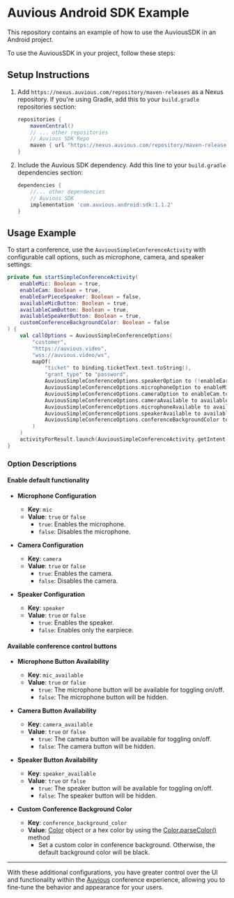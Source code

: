 # Auvious Android SDK Example
This repository contains an example of how to use the AuviousSDK in an Android project.

To use the AuviousSDK in your project, follow these steps:

## Setup Instructions

1. Add `https://nexus.auvious.com/repository/maven-releases` as a Nexus repository. If you're using Gradle, add this to your `build.gradle` repositories section:
   ```groovy
   repositories {
       mavenCentral()
       // ... other repositories
       // Auvious SDK Repo
       maven { url "https://nexus.auvious.com/repository/maven-releases" }
   }
   ```

2. Include the Auvious SDK dependency. Add this line to your `build.gradle` dependencies section:
   ```groovy
   dependencies {
       //... other dependencies
       // Auvious SDK
       implementation 'com.auvious.android:sdk:1.1.2'
   }
   ```

## Usage Example

To start a conference, use the `AuviousSimpleConferenceActivity` with configurable call options, such as microphone, camera, and speaker settings:

```kotlin
private fun startSimpleConferenceActivity(
    enableMic: Boolean = true,
    enableCam: Boolean = true,
    enableEarPieceSpeaker: Boolean = false,
    availableMicButton: Boolean = true,
    availableCamButton: Boolean = true,
    availableSpeakerButton: Boolean = true,
    customConferenceBackgroundColor: Boolean = false
) {
    val callOptions = AuviousSimpleConferenceOptions(
        "customer",
        "https://auvious.video",
        "wss://auvious.video/ws",
        mapOf(
            "ticket" to binding.ticketText.text.toString(),
            "grant_type" to "password",
            AuviousSimpleConferenceOptions.speakerOption to (!enableEarPieceSpeaker).toString(),
            AuviousSimpleConferenceOptions.microphoneOption to enableMic.toString(),
            AuviousSimpleConferenceOptions.cameraOption to enableCam.toString(),
            AuviousSimpleConferenceOptions.cameraAvailable to availableCamButton.toString(),
            AuviousSimpleConferenceOptions.microphoneAvailable to availableMicButton.toString(),
            AuviousSimpleConferenceOptions.speakerAvailable to availableSpeakerButton.toString(),
            AuviousSimpleConferenceOptions.conferenceBackgroundColor to if (customConferenceBackgroundColor) Color.parseColor("#3366ff").toString() else Color.BLACK.toString()
        )
    )
    activityForResult.launch(AuviousSimpleConferenceActivity.getIntent(this, callOptions))
}
```

### Option Descriptions

#### Enable default functionality
- **Microphone Configuration**
  - **Key**: `mic`
  - **Value**: `true` or `false`
    - `true`: Enables the microphone.
    - `false`: Disables the microphone.

- **Camera Configuration**
  - **Key**: `camera`
  - **Value**: `true` or `false`
    - `true`: Enables the camera.
    - `false`: Disables the camera.

- **Speaker Configuration**
  - **Key**: `speaker`
  - **Value**: `true` or `false`
    - `true`: Enables the speaker.
    - `false`: Enables only the earpiece.

#### Available conference control buttons
  - **Microphone Button Availability**
    - **Key**: `mic_available`
    - **Value**: `true` or `false`
      - `true`: The microphone button will be available for toggling on/off.
      - `false`: The microphone button will be hidden.

  - **Camera Button Availability**
    - **Key**: `camera_available`
    - **Value**: `true` or `false`
      - `true`: The camera button will be available for toggling on/off.
      - `false`: The camera button will be hidden.

  - **Speaker Button Availability**
    - **Key**: `speaker_available`
    - **Value**: `true` or `false`
      - `true`: The speaker button will be available for toggling on/off.
      - `false`: The speaker button will be hidden.

- **Custom Conference Background Color**
  - **Key**: `conference_background_color`
  - **Value**: [Color](https://developer.android.com/reference/android/graphics/Color) object or a hex color by using the [Color.parseColor()](https://developer.android.com/reference/android/graphics/Color#parseColor(java.lang.String)) method
    - Set a custom color in conference background. Otherwise, the default background color will be black.

---

With these additional configurations, you have greater control over the UI and functionality within the [Auvious](www.auvious.com) conference experience, allowing you to fine-tune the behavior and appearance for your users.